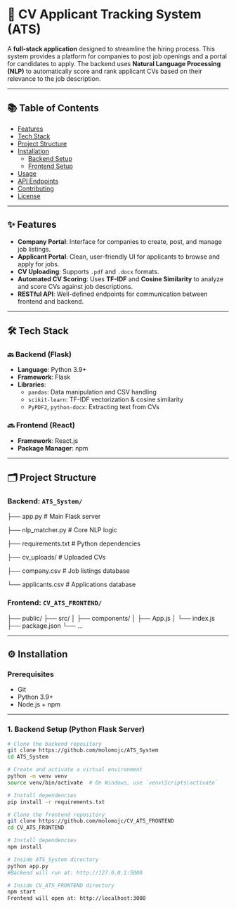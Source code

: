 # 📄 CV Applicant Tracking System (ATS)

A **full-stack application** designed to streamline the hiring process. This system provides a platform for companies to post job openings and a portal for candidates to apply. The backend uses **Natural Language Processing (NLP)** to automatically score and rank applicant CVs based on their relevance to the job description.

---

## 📚 Table of Contents

- [Features](#features)
- [Tech Stack](#tech-stack)
- [Project Structure](#project-structure)
- [Installation](#installation)
  - [Backend Setup](#1-backend-setup-python-flask-server)
  - [Frontend Setup](#2-frontend-setup-react-client)
- [Usage](#usage)
- [API Endpoints](#api-endpoints)
- [Contributing](#contributing)
- [License](#license)

---

## ✨ Features

- **Company Portal**: Interface for companies to create, post, and manage job listings.
- **Applicant Portal**: Clean, user-friendly UI for applicants to browse and apply for jobs.
- **CV Uploading**: Supports `.pdf` and `.docx` formats.
- **Automated CV Scoring**: Uses **TF-IDF** and **Cosine Similarity** to analyze and score CVs against job descriptions.
- **RESTful API**: Well-defined endpoints for communication between frontend and backend.

---

## 🛠 Tech Stack

### 🔙 Backend (Flask)

- **Language**: Python 3.9+
- **Framework**: Flask
- **Libraries**:
  - `pandas`: Data manipulation and CSV handling
  - `scikit-learn`: TF-IDF vectorization & cosine similarity
  - `PyPDF2`, `python-docx`: Extracting text from CVs

### 🔜 Frontend (React)

- **Framework**: React.js
- **Package Manager**: npm

---

## 🗂 Project Structure

### Backend: `ATS_System/`
├── app.py # Main Flask server


├── nlp_matcher.py # Core NLP logic


├── requirements.txt # Python dependencies


├── cv_uploads/ # Uploaded CVs


├── company.csv # Job listings database


└── applicants.csv # Applications database

### Frontend: `CV_ATS_FRONTEND/`

├── public/
├── src/
│ ├── components/
│ ├── App.js
│ └── index.js
├── package.json
└── ...


---

## ⚙️ Installation

### Prerequisites

- Git
- Python 3.9+
- Node.js + npm

---

### 1. Backend Setup (Python Flask Server)

```bash
# Clone the backend repository
git clone https://github.com/molomojc/ATS_System
cd ATS_System

# Create and activate a virtual environment
python -m venv venv
source venv/bin/activate  # On Windows, use `venv\Scripts\activate`

# Install dependencies
pip install -r requirements.txt

# Clone the frontend repository
git clone https://github.com/molomojc/CV_ATS_FRONTEND
cd CV_ATS_FRONTEND

# Install dependencies
npm install

# Inside ATS_System directory
python app.py
#Backend will run at: http://127.0.0.1:5000

# Inside CV_ATS_FRONTEND directory
npm start
Frontend will open at: http://localhost:3000


